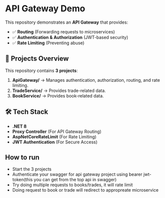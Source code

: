 # API Gateway Demo

This repository demonstrates an **API Gateway** that provides:
- ✅ **Routing** (Forwarding requests to microservices)
- ✅ **Authentication & Authorization** (JWT-based security)
- ✅ **Rate Limiting** (Preventing abuse)

## 🚀 **Projects Overview**
This repository contains **3 projects**:
1. **ApiGateway/** → Manages authentication, authorization, routing, and rate limiting.
2. **TradeService/** → Provides trade-related data.
3. **BookService/** → Provides book-related data.

## 🛠 **Tech Stack**
- **.NET 8**
- **Proxy Controller** (For API Gateway Routing)
- **AspNetCoreRateLimit** (For Rate Limiting)
- **JWT Authentication** (For Secure Access)

## How to run
- Start the 3 projects
- Authenticate your swagger for api gateway project using bearer jwt-token(this you can get from the top api in swagger)
- Try doing multiple requests to books/trades, it will rate limit
- Doing request to book or trade will redirect to appropreate microservice
